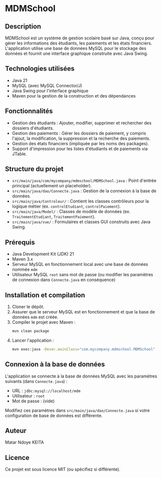 # MDMSchool

## Description

MDMSchool est un système de gestion scolaire basé sur Java, conçu pour gérer les informations des étudiants, les paiements et les états financiers. L'application utilise une base de données MySQL pour le stockage des données et fournit une interface graphique construite avec Java Swing.

## Technologies utilisées

- Java 21
- MySQL (avec MySQL Connector/J)
- Java Swing pour l'interface graphique
- Maven pour la gestion de la construction et des dépendances

## Fonctionnalités

- Gestion des étudiants : Ajouter, modifier, supprimer et rechercher des dossiers d'étudiants.
- Gestion des paiements : Gérer les dossiers de paiement, y compris l'ajout, la modification, la suppression et la recherche des paiements.
- Gestion des états financiers (impliquée par les noms des packages).
- Support d'impression pour les listes d'étudiants et de paiements via JTable.

## Structure du projet

- `src/main/java/com/mycompany/mdmschool/MDMSchool.java` : Point d'entrée principal (actuellement un placeholder).
- `src/main/java/dao/Connecte.java` : Gestion de la connexion à la base de données.
- `src/main/java/Controleur/` : Contient les classes contrôleurs pour la logique métier (ex. `controlEtudiant`, `controlPaiement`).
- `src/main/java/Model/` : Classes de modèle de données (ex. `TraitementEtudiant`, `TraitementPaiement`).
- `src/main/java/vue/` : Formulaires et classes GUI construits avec Java Swing.

## Prérequis

- Java Development Kit (JDK) 21
- Maven 3.x
- Serveur MySQL en fonctionnement local avec une base de données nommée `mdm`
- Utilisateur MySQL `root` sans mot de passe (ou modifier les paramètres de connexion dans `Connecte.java` en conséquence)

## Installation et compilation

1. Cloner le dépôt.
2. Assurer que le serveur MySQL est en fonctionnement et que la base de données `mdm` est créée.
3. Compiler le projet avec Maven :
   ```bash
   mvn clean package
   ```
4. Lancer l'application :
   ```bash
   mvn exec:java -Dexec.mainClass="com.mycompany.mdmschool.MDMSchool"
   ```

## Connexion à la base de données

L'application se connecte à la base de données MySQL avec les paramètres suivants (dans `Connecte.java`) :

- URL : `jdbc:mysql://localhost/mdm`
- Utilisateur : `root`
- Mot de passe : (vide)

Modifiez ces paramètres dans `src/main/java/dao/Connecte.java` si votre configuration de base de données est différente.

## Auteur

Matar Ndoye KEITA

## Licence

Ce projet est sous licence MIT (ou spécifiez si différente).
